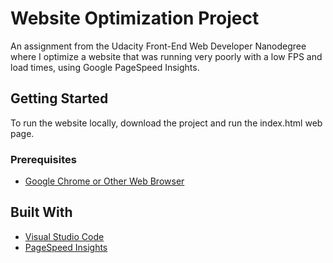 # Website Optimization Project

An assignment from the Udacity Front-End Web Developer Nanodegree where I optimize a website that was running very poorly with a low FPS and load times, using Google PageSpeed Insights.

## Getting Started

To run the website locally, download the project and run the index.html web page.

### Prerequisites

* [Google Chrome or Other Web Browser](https://www.google.com/chrome/)

## Built With

* [Visual Studio Code](https://code.visualstudio.com/)
* [PageSpeed Insights](https://developers.google.com/speed/pagespeed/insights/)
